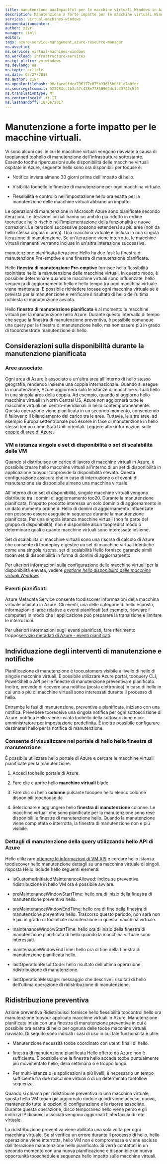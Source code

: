 ```yaml
---
title: manutenzione aaaImpactful per le macchine virtuali Windows in Azure | Documenti Microsoft
description: Manutenzione a forte impatto per le macchine virtuali Windows.
services: virtual-machines-windows
documentationcenter: 
author: zivr
manager: timlt
editor: 
tags: azure-service-management,azure-resource-manager
ms.assetid: 
ms.service: virtual-machines-windows
ms.workload: infrastructure-services
ms.tgt_pltfrm: vm-windows
ms.devlang: na
ms.topic: article
ms.date: 03/27/2017
ms.author: zivr
ms.openlocfilehash: 98afaea0fdca796177e075b33615b03f1e7a0fdc
ms.sourcegitcommit: 523283cc1b3c37c428e77850964dc1c33742c5f0
ms.translationtype: MT
ms.contentlocale: it-IT
ms.lasthandoff: 10/06/2017
---
```

# <a name="impactful-maintenance-for-virtual-machines"></a>Manutenzione a forte impatto per le macchine virtuali.

Vi sono alcuni casi in cui le macchine virtuali vengono riavviate a causa di tooplanned toohello di manutenzione dell'infrastruttura sottostante. Essendo toothe ripercussioni sulle disponibilità delle macchine virtuali ospitate in Azure, seguente hello sono ora disponibili per toouse è:

-   Notifica inviata almeno 30 giorni prima dell'impatto di hello.

-   Visibilità toohello le finestre di manutenzione per ogni macchina virtuale.

-   Flessibilità e controllo nell'impostazione hello ora esatta per la manutenzione delle macchine virtuali abbiano un impatto.

Le operazioni di manutenzione in Microsoft Azure sono pianificate secondo iterazioni. Le iterazioni iniziali hanno un ambito più ridotto in ordine tooreduce hello rischio nell'implementazione della funzionalità e nuove correzioni. Le iterazioni successive possono estendersi su più aree (non da hello stessa coppia di area). Una macchina virtuale è inclusa in una singola iterazione di manutenzione. Se un'iterazione viene interrotta, le macchine virtuali rimanenti verranno incluse in un'altra interazione successiva.

manutenzione pianificata iterazione Hello ha due fasi: la finestra di manutenzione Pre-emptive e una finestra di manutenzione pianificata.

Hello **finestra di manutenzione Pre-emptive** fornisce hello flessibilità tooinitiate hello la manutenzione delle macchine virtuali. In questo modo, è possibile determinare quando le macchine virtuali sono influenzate, hello sequenza di aggiornamento hello e hello tempo tra ogni macchina virtuale viene mantenuta. È possibile richiedere toosee ogni macchina virtuale se è prevista per la manutenzione e verificare il risultato di hello dell'ultima richiesta di manutenzione avviata.

Hello **finestra di manutenzione pianificata** è al momento le macchine virtuali per la manutenzione hello Azure. Durante questo intervallo di tempo che segue la finestra di manutenzione preventiva, è possibile comunque una query per la finestra di manutenzione hello, ma non essere più in grado di tooorchestrate manutenzione di hello.

## <a name="availability-considerations-during-planned-maintenance"></a>Considerazioni sulla disponibilità durante la manutenzione pianificata 

### <a name="paired-regions"></a>Aree associate

Ogni area di Azure è associato a un'altra area all'interno di hello stesso geografia, rendendo insieme una coppia internazionale. Quando si esegue la manutenzione, Azure aggiornerà solo le istanze di macchine virtuali hello in una singola area della coppia. Ad esempio, quando si aggiorna hello macchine virtuali in North Central US, Azure non aggiornerà tutte le macchine virtuali nel centro-meridionali in hello contemporaneamente. Questa operazione viene pianificata in un secondo momento, consentendo il failover o il bilanciamento del carico tra le aree. Tuttavia, le altre aree, ad esempio Europa settentrionale può essere in fase di manutenzione in hello stesso tempo come Stati Uniti orientali.
Leggere altre informazioni sulle [coppie di aree di Azure](https://docs.microsoft.com/azure/best-practices-availability-paired-regions).

### <a name="single-instance-vms-vs-availability-set-or-vm-scale-set"></a>VM a istanza singola e set di disponibilità o set di scalabilità delle VM

Quando si distribuisce un carico di lavoro di macchine virtuali in Azure, è possibile creare hello macchine virtuali all'interno di un set di disponibilità in applicazione tooyour tooprovide la disponibilità elevata. Questa configurazione assicura che in caso di interruzione o di eventi di manutenzione sia disponibile almeno una macchina virtuale.

All'interno di un set di disponibilità, singole macchine virtuali vengono distribuite tra i domini di aggiornamento too20. Durante la manutenzione pianificata, l'impatto prodotto interessa un solo dominio di aggiornamento in un dato momento ordine di Hello di domini di aggiornamento influenzate non possono essere eseguite in sequenza durante la manutenzione pianificata. Per una singola istanza macchine virtuali (non fa parte del gruppo di disponibilità), non è disponibile alcun toopredict modo o determinare quali e quante macchine virtuali sono interessate insieme.

Set di scalabilità di macchine virtuali sono una risorsa di calcolo di Azure che consente di toodeploy e gestire un set di macchine virtuali identiche come una singola risorsa.
set di scalabilità Hello fornisce garanzie simili tooan set di disponibilità in forma di domini di aggiornamento. 

Per ulteriori informazioni sulla configurazione delle macchine virtuali per la disponibilità elevata, vedere [ *gestione hello disponibilità delle macchine virtuali Windows*](../linux/manage-availability.md?toc=%2fazure%2fvirtual-machines%2flinux%2ftoc.json).

### <a name="scheduled-events"></a>Eventi pianificati

Azure Metadata Service consente toodiscover informazioni della macchina virtuale ospitata in Azure. Gli eventi, una delle categorie di hello esposto, informazioni di aree relative a eventi pianificati (ad esempio, riavviare il computer) in modo che l'applicazione può preparare la transizione e limitare le interruzioni.

Per ulteriori informazioni sugli eventi pianificati, fare riferimento troppo[servizio metadati di Azure - eventi pianificati](../virtual-machines-scheduled-events.md).

## <a name="maintenance-discovery-and-notifications"></a>Individuazione degli interventi di manutenzione e notifiche

Pianificazione di manutenzione è toocustomers visibile a livello di hello di singole macchine virtuali. È possibile utilizzare Azure portal, tooquery CLI, PowerShell o API per le finestre di manutenzione preventiva e pianificato. Inoltre, prevede di ricevere una notifica (posta elettronica) in caso di hello in cui uno o più di macchine virtuali sono interessati durante il processo di hello.

Entrambe le fasi di manutenzione, preventiva e pianificata, iniziano con una notifica. Prevedere tooreceive una singola notifica per ogni sottoscrizione di Azure. notifica Hello viene inviata toohello della sottoscrizione e co-amministratore per impostazione predefinita. È inoltre possibile configurare destinatari hello per la notifica di manutenzione.

### <a name="view-hello-maintenance-window-in-hello-portal"></a>Consente di visualizzare nel portale di hello hello finestra di manutenzione 

È possibile utilizzare hello portale di Azure e cercare le macchine virtuali pianificate per la manutenzione.

1.  Accedi toohello portale di Azure.

2.  Fare clic e aprire hello **macchine virtuali** blade.

3.  Fare clic su hello **colonne** pulsante tooopen hello elenco colonne disponibili toochoose da

4.  Selezionare e aggiungere hello **finestra di manutenzione** colonne. Le macchine virtuali che sono pianificate per la manutenzione sono rese disponibili le finestre di manutenzione hello. Quando la manutenzione viene completata o interrotta, la finestra di manutenzione non è più visibile.

### <a name="query-maintenance-details-using-hello-azure-api"></a>Dettagli di manutenzione della query utilizzando hello API di Azure

Hello utilizzare [ottenere le informazioni di VM API](https://docs.microsoft.com/rest/api/compute/virtualmachines/virtualmachines-get) e cercare hello istanza toodiscover hello manutenzione dettagli su una macchina virtuale di singoli. risposta Hello include hello seguenti elementi:

  - isCustomerInitiatedMaintenanceAllowed: indica se preventiva ridistribuzione in hello VM ora è possibile avviare.

  - preMaintenanceWindowStartTime: hello ora di inizio della finestra di manutenzione preventiva hello.

  - preMaintenanceWindowEndTime: hello ora di fine della finestra di manutenzione preventiva hello. Trascorso questo periodo, non sarà non è più in grado di tooinitiate manutenzione in questa macchina virtuale.
    
  - maintenanceWindowStartTime: hello ora di inizio della finestra di manutenzione pianificata di hello quando la macchina virtuale sono interessati.

  - maintenanceWindowEndTime: hello ora di fine della finestra di manutenzione pianificata hello.
  
  - lastOperationResultCode: hello risultato dell'ultima operazione ridistribuzione di manutenzione.
 
  - lastOperationMessage: messaggio che descrive i risultati di hello dell'ultima operazione di ridistribuzione di manutenzione.

## <a name="pre-emptive-redeploy"></a>Ridistribuzione preventiva

Azione preventiva Ridistribuisci fornisce hello flessibilità toocontrol hello ora manutenzione tooyour applicato macchine virtuali in Azure. Manutenzione pianificata inizia con una finestra di manutenzione preventiva in cui è possibile ora esatta di hello per ognuna delle toobe macchine virtuali riavviato. Di seguito sono indicati i casi di uso in cui tale funzionalità è utile:

-   Manutenzione necessità toobe coordinato con utenti finali di hello.

-   finestra di manutenzione pianificata Hello offerto da Azure non è sufficiente.
    È possibile che la finestra hello accade toobe puntualmente più movimentato hello, della settimana o è troppo lungo.

-   Per multi-istanza o le applicazioni a più livelli, è necessario un tempo sufficiente tra due macchine virtuali o di un determinato toofollow sequenza.

Quando si chiama per ridistribuire preventiva in una macchina virtuale, sposta hello VM tooan già aggiornato nodo e quindi viene acceso, nuovo, mantenendo tutte le opzioni di configurazione e le risorse associate. Durante questa operazione, disco temporaneo hello viene perso e gli indirizzi IP dinamici associati vengono aggiornati l'interfaccia di rete virtuale.

La ridistribuzione preventiva viene abilitata una sola volta per ogni macchina virtuale. Se si verifica un errore durante il processo di hello, hello operazione viene interrotta, hello VM non è compromessa e viene escluso dall'iterazione manutenzione hello pianificato. Si verrà contattati in un secondo momento con una nuova pianificazione e disponibile un nuova opportunità tooschedule e sequenza hello impatto sulle macchine virtuali.